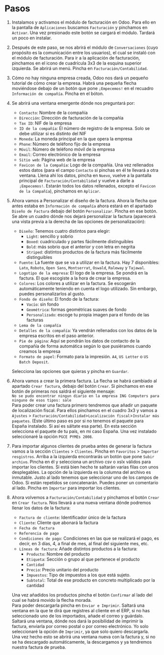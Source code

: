 # Pasos
1. Instalamos y activamos el módulo de facturación en Odoo. Para ello en la pantalla de `Aplicaciones` buscamos `Facturación` y pinchamos en `Activar`. Una vez presionado este botón se cargará el módulo. Tardará un poco en instalar.  
2. Después de este paso, se nos abrirá el módulo de `Conversaciones` (cuyo propósito es la comunicación entre los usuarios), el cual se instaló con el módulo de facturación. Para ir a la aplicación de facturación, pinchamos en el icono de cuadrícula 3x3 de la esquina superior izquierda. Se abrirá un menú. Pincha en `Facturación/Contabilidad`.  
3. Cómo no hay ninguna empresa creada, Odoo nos dará un pequeño tutorial de cómo crear la empresa. Habrá una pequeña flecha moviéndose debajo de un botón que pone `¡Empecemos!` en el recuadro `Información de compañía`. Pincha en el bóton.  
4. Se abrirá una ventana emergente dónde nos preguntará por:
	- `Contacto`: Nombre de la compañía
	- `Dirección`: Dirección de facturación de la compañía
	- `Tax ID`: NIF de la empresa
	- `ID de la compañía`: El número de registro de la empresa. Solo se debe utilizar si es distinto del NIF
	- `Moneda`: La moneda principal en la que opera la empresa
	- `Phone`: Número de teléfono fijo de la empresa
	- `Móvil`: Número de teléfono móvil de la empresa
	- `Email`: Correo electrónico de la empresa
	- `Sitio web`: Página web de la empresa
	- `Favicon de la Compañía`: Logo de la compañía.
	Una vez rellenados estos datos (para el campo `Contacto` si pinchas en él te llevará a otra ventana. Llena ahí los datos, pincha en `Nuevo`, vuelve a la pantalla principal de `Facturación/Contabilidad` y vuelve a darle a `¡Empecemos!`. Estarán todos los datos rellenados, excepto el `Favicon de la Compañía`), pinchamos en `Aplicar`.  
5. Ahora vamos a Personalizar el diseño de la factura. Ahora la flecha que antes estaba en `Información de compañía` ahora estará en el apartado `Diseño de Factura` debajo del botón `Personalizar`. Pincha en ese botón.  
   Se abre un cuadro dónde nos dejará personalizar la factura (aparecerá una vista previa a la derecha de las opciones de personalización):  
   - `Diseño`: Tenemos cuatro distintos para elegir:
	   - `Light`: sencillo y sobrio
	   - `Boxed`: cuadriculado y partes fácilmente distinguibles
	   - `Bold`: más sobrio que el anterior y con letra en negrita
	   - `Striped`: distintos productos de la factura más fácilmente distinguibles
   -  `Fuente`: La fuente que se va a utilizar en la factura. Hay 7 disponibles: `Lato`, `Roboto`, `Open Sans`, `Montserrat`,  `Oswald`, `Raleway` y `Tajawal`.
   - `Logotipo de la empresa`: El logo de la empresa. Se pondrá en la factura. El que escogiste a la hora de crear la empresa.
   - `Colores`: Los colores a utilizar en la factura. Se escogerán automáticamente teniendo en cuenta el logo utilizado. Sin embargo, puedes personalizarlos al gusto.
   - `Fondo de diseño`: El fondo de la factura:
	  - `Vacío`: sin fondo
	  - `Geométrica`: formas geométricas suaves de fondo
	  - `Personalizado`: escoge tu propia imagen para el fondo de las facturas
   -  `Lema de la compañía`
   - `Detalles de la compañía`: Ya vendrán rellenados con los datos de la empresa escritos en el paso anterior.
   - `Pie de página`: Aquí se pondrán los datos de contacto de la compañía de forma automática según lo que pusiéramos cuando creamos la empresa
   - `Formato de papel`: Formato para la impresión. `A4`, `US Letter` o `US Batch Deposit`.
   
   Selecciona las opciones que quieras y pincha en `Guardar`.  
6. Ahora vamos a crear la primera factura. La flecha se habrá cambiado al apartado `Crear factura`, debajo del botón `Crear`. Si pinchamos en ese botón de primeras nos saldrá el siguiente mensaje:  
      `No se pudo encontrar ningun diario en la empresa ING Computers para ninguno de esos tipos: sale`  
    Para poder crear una factura primero tendremos que añadir un paquete de localización fiscal. Para ellos pinchamos en el cuadro 3x3 y vamos a `Ajustes` > `Facturación/Contabilidad`>`Localización fiscal`>`Instalar más paquetes`. (Este último paso es por si no tenemos el paquete para España instalado. Si así es sáltate esa parte). En esta sección selecciona el paquete de tu país, en mi caso España. Una vez instalado seleccionaré la opción `PGCE PYMEs 2008`.  
 7. Para importar algunos clientes de prueba antes de generar la factura vamos a la sección `Clientes` > `Clientes`. Pincha en `Favoritos` > `Importar resgistros`.  Arriba a la izquierda encontrarás un botón que pone `Subir archivo`. Pincha en él y selecciona un archivo csv o xslx válidos para importar los clientes. Si está bien hecho te saltarán varias filas con unos desplegables. La opción de la izquierda es la columna del archivo es inmutable. Justo al lado tenemos que seleccionar uno de los campos de Odoo. Si están repetidos se concatenarán. Puedes poner un comentario al lado. Pincha en `Importar` para importar los clientes.  
 8. Ahora volvemos a `Facturación/Contabilidad` y pinchamos el botón `Crear` en `Crear factura`. Nos llevará a una nueva ventana dónde podremos llenar los datos de la factura:  
	 - `Factura de cliente`: Identificador único de la factura
	 - `Cliente`: Cliente que abonará la factura
	 - `Fecha de factura`
	 - `Referencia de pago`
	 - `Condiciones de pago`: Condiciones en las que se realizará el pago, es decir, en 3 días, 4, a final de mes, al final del siguiente mes, etc. 
	 - `Líneas de factura`: Añade distintos productos a la factura:
		 - `Producto`: Nombre del producto
		 - `Etiqueta`: Sección o grupo al que pertenece el producto
		 - `Cantidad`
		 - `Precio`: Precio unitario del producto
		 - `Impuestos`: Tipo de impuestos a los que está sujeto.
		 - `Subtotal`: Total de ese producto en concreto multiplicado por la cantidad
	
    Una vez añadidos los productos pincha el botón `Confirmar` al lado del cual se habrá movido la flecha morada.  
    Para poder descargarla pincha en `Enviar e Imprimir`. Saltará una ventana en la que te dirá que registres al cliente en el ERP, si no has seleccionado uno de los importados, añade el correo y guárdalo.  
    Saltará una ventana, dónde nos dará la posibilidad de imprimir la factura, enviarla por correo postal o por correo electrónico. Yo solo seleccionaré la opción de `Imprimir`, ya que solo quiero descargarla.  
    Una vez hecho esto se abrirá una ventana nueva con la factura y, si no se ha descargado automáticamente, la descargamos y ya tendremos nuestra factura de prueba.  